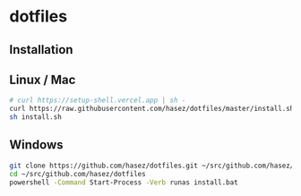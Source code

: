# dotfiles

## Installation

## Linux / Mac

```sh
# curl https://setup-shell.vercel.app | sh -
curl https://raw.githubusercontent.com/hasez/dotfiles/master/install.sh | sh -
sh install.sh
```

## Windows

```sh
git clone https://github.com/hasez/dotfiles.git ~/src/github.com/hasez/dotfiles
cd ~/src/github.com/hasez/dotfiles
powershell -Command Start-Process -Verb runas install.bat
```
